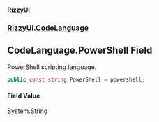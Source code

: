 #### [RizzyUI](index 'index')
### [RizzyUI](RizzyUI 'RizzyUI').[CodeLanguage](RizzyUI.CodeLanguage 'RizzyUI.CodeLanguage')

## CodeLanguage.PowerShell Field

PowerShell scripting language.

```csharp
public const string PowerShell = powershell;
```

#### Field Value
[System.String](https://docs.microsoft.com/en-us/dotnet/api/System.String 'System.String')